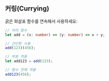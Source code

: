 ## 커링(Currying)

굵은 화살표 함수를 연속해서 사용하세요:

```ts
// 커리 함수
let add = (x: number) => (y: number) => x + y;

// 간단한 사용
add(123)(456);

// 부분 적용
let add123 = add(123);

// 함수 전체 적용
add123(456);
```
